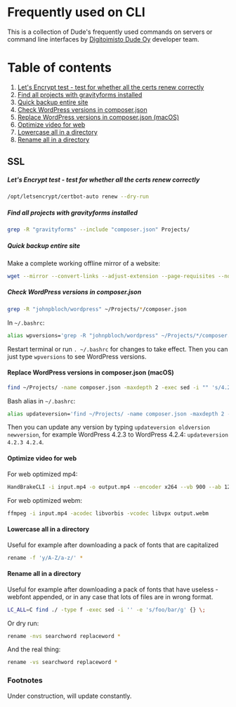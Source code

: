 # Frequently used on CLI

This is a collection of Dude's frequently used commands on servers or command line interfaces by [Digitoimisto Dude Oy](https://www.dude.fi) developer team.

# Table of contents

1. [Let's Encrypt test - test for whether all the certs renew correctly](#lets-encrypt-test---test-for-whether-all-the-certs-renew-correctly)
2. [Find all projects with gravityforms installed](#find-all-projects-with-gravityforms-installed)
3. [Quick backup entire site](#quick-backup-entire-site)
4. [Check WordPress versions in composer.json](#check-wordpress-versions-in-composerjson)
5. [Replace WordPress versions in composer.json (macOS)](#replace-wordpress-versions-in-composerjson-macos)
6. [Optimize video for web](#optimize-video-for-web)
7. [Lowercase all in a directory](#lowercase-all-in-a-directory)
8. [Rename all in a directory](#rename-all-in-a-directory)

## SSL

#####  Let's Encrypt test - test for whether all the certs renew correctly

``` bash
/opt/letsencrypt/certbot-auto renew --dry-run
```

##### Find all projects with gravityforms installed

``` bash
grep -R "gravityforms" --include "composer.json" Projects/
```

##### Quick backup entire site

Make a complete working offline mirror of a website:

``` bash
wget --mirror --convert-links --adjust-extension --page-requisites --no-parent www.domain.fi
```

##### Check WordPress versions in composer.json

``` bash
grep -R "johnpbloch/wordpress" ~/Projects/*/composer.json
```

In `~/.bashrc`:

``` bash
alias wpversions='grep -R "johnpbloch/wordpress" ~/Projects/*/composer.json'
```

Restart terminal or run `. ~/.bashrc` for changes to take effect. Then you can just type `wpversions` to see WordPress versions.

#### Replace WordPress versions in composer.json (macOS)

``` bash
find ~/Projects/ -name composer.json -maxdepth 2 -exec sed -i "" 's/4.2.3/4.2.4/g' {} +
```

Bash alias in `~/.bashrc`:

``` bash
alias updateversion='find ~/Projects/ -name composer.json -maxdepth 2 -exec sed -i "" 's/$1/$2/g' {} +'
```

Then you can update any version by typing `updateversion oldversion newversion`, for example WordPress 4.2.3 to WordPress 4.2.4: `updateversion 4.2.3 4.2.4`.

#### Optimize video for web

For web optimized mp4:

``` bash
HandBrakeCLI -i input.mp4 -o output.mp4 --encoder x264 --vb 900 --ab 128 --maxWidth 640 --maxHeight 480 --two-pass --optimize
```

For web optimized webm:

``` bash
ffmpeg -i input.mp4 -acodec libvorbis -vcodec libvpx output.webm
```

#### Lowercase all in a directory

Useful for example after downloading a pack of fonts that are capitalized

``` bash
rename -f 'y/A-Z/a-z/' *
```

#### Rename all in a directory

Useful for example after downloading a pack of fonts that have useless -webfont appended, or in any case that lots of files are in wrong format.

``` bash
LC_ALL=C find ./ -type f -exec sed -i '' -e 's/foo/bar/g' {} \;
```

Or dry run:

``` bash
rename -nvs searchword replaceword *
```

And the real thing:

``` bash
rename -vs searchword replaceword *
```

### Footnotes

Under construction, will update constantly.